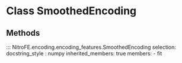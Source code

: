 

# Class SmoothedEncoding

## Methods

::: NitroFE.encoding.encoding_features.SmoothedEncoding
    selection:
        docstring_style : numpy
        inherited_members: true
        members:
        - fit

